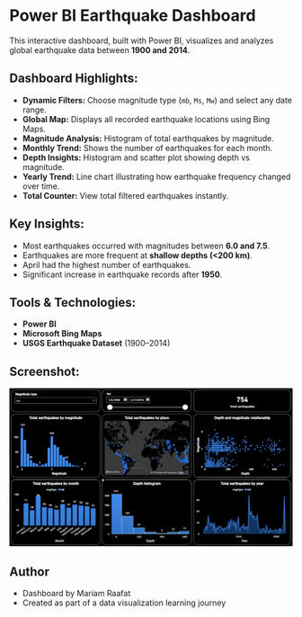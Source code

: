 # Power BI Earthquake Dashboard

This interactive dashboard, built with Power BI, visualizes and analyzes global earthquake data between **1900 and 2014**.

## Dashboard Highlights:

- **Dynamic Filters:** Choose magnitude type (`mb`, `Ms`, `Mw`) and select any date range.
- **Global Map:** Displays all recorded earthquake locations using Bing Maps.
- **Magnitude Analysis:** Histogram of total earthquakes by magnitude.
- **Monthly Trend:** Shows the number of earthquakes for each month.
- **Depth Insights:** Histogram and scatter plot showing depth vs magnitude.
- **Yearly Trend:** Line chart illustrating how earthquake frequency changed over time.
- **Total Counter:** View total filtered earthquakes instantly.

## Key Insights:

- Most earthquakes occurred with magnitudes between **6.0 and 7.5**.
- Earthquakes are more frequent at **shallow depths (<200 km)**.
- April had the highest number of earthquakes.
- Significant increase in earthquake records after **1950**.

## Tools & Technologies:

- **Power BI**
- **Microsoft Bing Maps**
- **USGS Earthquake Dataset** (1900–2014)


## Screenshot:
![Sales Overview](earthquake.png)


## Author

- Dashboard by Mariam Raafat
- Created as part of a data visualization learning journey
